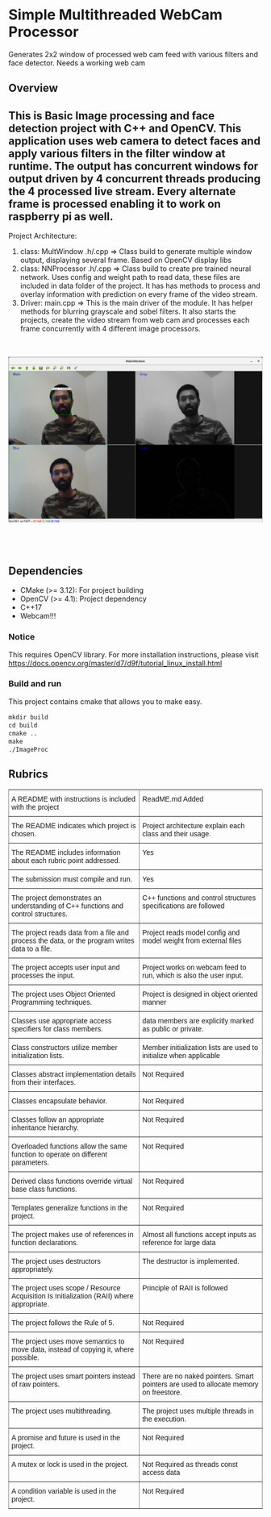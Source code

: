 # Simple Multithreaded WebCam Processor
Generates 2x2 window of processed web cam feed with various filters and face detector. Needs a working web cam

## Overview
This is Basic Image processing and face detection project with C++ and OpenCV. This application uses web camera 
to detect faces and apply various filters in the filter window at runtime. The output has concurrent windows for output 
driven by 4 concurrent threads producing the 4 processed live stream. Every alternate frame is processed enabling it to 
work on raspberry pi as well.
---------
Project Architecture:
1. class:  MultWindow .h/.cpp => Class build to generate multiple window output, displaying several frame. Based on OpenCV 
display libs
2. class: NNProcessor .h/.cpp => Class build to create pre trained neural network. Uses config and weight path to read data, 
these files are included in data folder of the project. It has has methods to process and overlay information with prediction
on every frame of the video stream.
3. Driver: main.cpp => This is the main driver of the module. It has helper methods for blurring grayscale and sobel filters.
It also starts the projects, create the video stream from web cam and processes each frame concurrently with 4 different 
image processors. 

<BR></BR><img src = "./detector.png"/><BR></BR><BR></BR>
## Dependencies
- CMake (>= 3.12): For project building
- OpenCV (>= 4.1): Project dependency
- C++17
- Webcam!!!


### Notice 
This requires OpenCV library.
For more installation instructions, please visit
https://docs.opencv.org/master/d7/d9f/tutorial_linux_install.html

### Build and run
This project contains cmake that allows you to make easy. 

```
mkdir build
cd build
cmake ..
make
./ImageProc
```

## Rubrics
<style type="text/css">
.tg  {border-collapse:collapse;border-spacing:0;}
.tg td{font-family:Arial, sans-serif;font-size:14px;padding:10px 5px;border-style:solid;border-width:1px;overflow:hidden;word-break:normal;border-color:black;}
.tg th{font-family:Arial, sans-serif;font-size:14px;font-weight:normal;padding:10px 5px;border-style:solid;border-width:1px;overflow:hidden;word-break:normal;border-color:black;}
.tg .tg-0pky{border-color:inherit;text-align:left;vertical-align:top}
</style>
<table class="tg">
  <tr>
    <th class="tg-0pky">A README with instructions is included with the project</th>
    <th class="tg-0pky">ReadME.md Added</th>
  </tr>
  <tr>
    <td class="tg-0pky">The README indicates which project is chosen.</td>
    <td class="tg-0pky">Project architecture explain each class and their usage.</td>
  </tr>
  <tr>
    <td class="tg-0pky">The README includes information about each rubric point addressed.</td>
    <td class="tg-0pky">Yes</td>
  </tr>
  <tr>
    <td class="tg-0pky">The submission must compile and run.</td>
    <td class="tg-0pky">Yes</td>
  </tr>
  <tr>
    <td class="tg-0pky">The project demonstrates an understanding of C++ functions and control structures.</td>
    <td class="tg-0pky">C++ functions and control structures specifications are followed</td>
  </tr>
  <tr>
    <td class="tg-0pky">The project reads data from a file and process the data, or the program writes data to a file.</td>
    <td class="tg-0pky">Project reads model config and model weight from external files</td>
  </tr>
  <tr>
    <td class="tg-0pky">The project accepts user input and processes the input.</td>
    <td class="tg-0pky">Project works on webcam feed to run, which is also the user input.</td>
  </tr>
  <tr>
    <td class="tg-0pky">The project uses Object Oriented Programming techniques.</td>
    <td class="tg-0pky">Project is designed in object oriented manner</td>
  </tr>
  <tr>
    <td class="tg-0pky">Classes use appropriate access specifiers for class members.</td>
    <td class="tg-0pky">data members are explicitly marked as public or private.</td>
  </tr>
  <tr>
    <td class="tg-0pky">Class constructors utilize member initialization lists.</td>
    <td class="tg-0pky">Member initialization lists are used to initialize when applicable</td>
  </tr>
  <tr>
    <td class="tg-0pky">Classes abstract implementation details from their interfaces.</td>
    <td class="tg-0pky">Not Required</td>
  </tr>
  <tr>
    <td class="tg-0pky">Classes encapsulate behavior.</td>
    <td class="tg-0pky">Not Required</td>
  </tr>
  <tr>
    <td class="tg-0pky">Classes follow an appropriate inheritance hierarchy.</td>
    <td class="tg-0pky">Not Required</td>
  </tr>
  <tr>
    <td class="tg-0pky">Overloaded functions allow the same function to operate on different parameters.</td>
    <td class="tg-0pky">Not Required</td>
  </tr>
  <tr>
    <td class="tg-0pky">Derived class functions override virtual base class functions.</td>
    <td class="tg-0pky">Not Required</td>
  </tr>
  <tr>
    <td class="tg-0pky">Templates generalize functions in the project.</td>
    <td class="tg-0pky">Not Required</td>
  </tr>
  <tr>
    <td class="tg-0pky">The project makes use of references in function declarations.</td>
    <td class="tg-0pky">Almost all functions accept inputs as reference for large data</td>
  </tr>
  <tr>
    <td class="tg-0pky">The project uses destructors appropriately.</td>
    <td class="tg-0pky">The destructor is implemented.</td>
  </tr>
  <tr>
    <td class="tg-0pky">The project uses scope / Resource Acquisition Is Initialization (RAII) where appropriate.</td>
    <td class="tg-0pky">Principle of RAII is followed</td>
  </tr>
  <tr>
    <td class="tg-0pky">The project follows the Rule of 5.</td>
    <td class="tg-0pky">Not Required</td>
  </tr>
  <tr>
    <td class="tg-0pky">The project uses move semantics to move data, instead of copying it, where possible.</td>
    <td class="tg-0pky">Not Required</td>
  </tr>
  <tr>
    <td class="tg-0pky">The project uses smart pointers instead of raw pointers.</td>
    <td class="tg-0pky">There are no naked pointers. Smart pointers are used to allocate memory on freestore.</td>
  </tr>
  <tr>
    <td class="tg-0pky">The project uses multithreading.</td>
    <td class="tg-0pky">The project uses multiple threads in the execution.</td>
  </tr>
  <tr>
    <td class="tg-0pky">A promise and future is used in the project.</td>
    <td class="tg-0pky">Not Required</td>
  </tr>
  <tr>
    <td class="tg-0pky">A mutex or lock is used in the project.</td>
    <td class="tg-0pky">Not Required as threads const access data</td>
  </tr>
  <tr>
    <td class="tg-0pky">A condition variable is used in the project.</td>
    <td class="tg-0pky">Not Required</td>
  </tr>
</table>